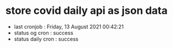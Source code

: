 # store covid daily api as json data

- last cronjob : Friday, 13 August 2021 00:42:21
- status og cron : success
- status daily cron : success
      
      